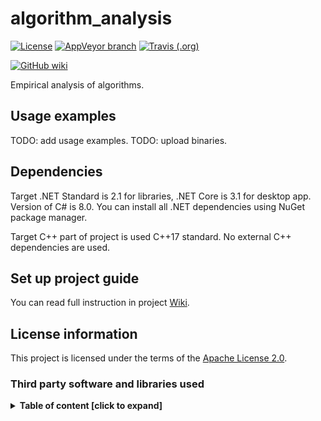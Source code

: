 # algorithm_analysis

[![License](https://img.shields.io/hexpm/l/plug.svg)](https://github.com/Vasar007/algorithm_analysis/blob/master/LICENSE)
[![AppVeyor branch](https://img.shields.io/appveyor/ci/Vasar007/algorithm-analysis/master.svg)](https://ci.appveyor.com/project/Vasar007/algorithm-analysis)
[![Travis (.org)](https://travis-ci.com/Vasar007/algorithm_analysis.svg?branch=master)](https://travis-ci.com/Vasar007/algorithm_analysis)

[![GitHub wiki](https://img.shields.io/badge/Docs-GitHub%20wiki-brightgreen)](https://github.com/Vasar007/algorithm_analysis/wiki)

Empirical analysis of algorithms.

## Usage examples

TODO: add usage examples.
TODO: upload binaries.

## Dependencies

Target .NET Standard is 2.1 for libraries, .NET Core is 3.1 for desktop app.
Version of C# is 8.0.
You can install all .NET dependencies using NuGet package manager.

Target C++ part of project is used C++17 standard.
No external C++ dependencies are used.

## Set up project guide

You can read full instruction in project [Wiki](https://github.com/Vasar007/algorithm_analysis/wiki/Set-up-project).

## License information

This project is licensed under the terms of the [Apache License 2.0](LICENSE).

### Third party software and libraries used

<details>
<summary><strong>Table of content [click to expand]</strong></summary>
<p>

#### [Acolyte.NET](https://github.com/Vasar007/Acolyte.NET)

Copyright © 2020 Vasily Vasilyev (vasar007@yandex.ru)

License: [Apache License 2.0](https://github.com/Vasar007/Acolyte.NET/blob/master/LICENSE)

#### [NLog](https://github.com/NLog/NLog)

Copyright © 2004-2020 Jaroslaw Kowalski (jaak@jkowalski.net), Kim Christensen, Julian Verdurmen

License: [BSD 3-Clause](https://github.com/NLog/NLog/blob/dev/LICENSE.txt)

#### [Math.NET Numerics](https://github.com/mathnet/mathnet-numerics)

Copyright © 2002-2019 Math.NET

License: [MIT/X11](https://github.com/mathnet/mathnet-numerics/blob/master/LICENSE.md)

#### [EPPlus 5](https://github.com/EPPlusSoftware/EPPlus)

Copyright © EPPlus Software AB

License: [PolyForm Noncommercial License 1.0.0](https://polyformproject.org/licenses/noncommercial/1.0.0/)

#### [Material Design In XAML Toolkit](https://github.com/MaterialDesignInXAML/MaterialDesignInXamlToolkit)

Copyright © James Willock, Mulholland Software and Contributors

License: [MIT License](https://github.com/MaterialDesignInXAML/MaterialDesignInXamlToolkit/blob/master/LICENSE)

#### [Prism](https://github.com/PrismLibrary/Prism)

Copyright © .NET Foundation

License: [MIT License](https://github.com/PrismLibrary/Prism/blob/master/LICENSE)

#### [FileHelpers](https://github.com/MarcosMeli/FileHelpers)

Copyright © 2003-2015 Marcos Meli (www.filehelpers.net)

License: [MIT License](https://github.com/MarcosMeli/FileHelpers/blob/master/LICENSE.txt)

#### [Microsoft.Extensions.Configuration](https://github.com/aspnet/Extensions)

Copyright © .NET Foundation and Contributors

License: [Apache License 2.0](https://licenses.nuget.org/Apache-2.0)

#### [NPOI](https://github.com/tonyqus/npoi/blob/master/LICENSE)

Copyright © Tony Qu and Contributors

License: [Apache License 2.0](https://github.com/tonyqus/npoi/blob/master/LICENSE)

</p>
</details>

